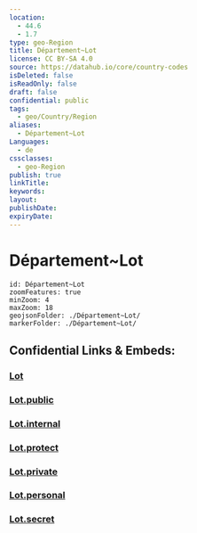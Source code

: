 ```yaml
---
location:
  - 44.6
  - 1.7
type: geo-Region
title: Département~Lot
license: CC BY-SA 4.0
source: https://datahub.io/core/country-codes
isDeleted: false
isReadOnly: false
draft: false
confidential: public
tags:
  - geo/Country/Region
aliases:
  - Département~Lot
Languages:
  - de
cssclasses:
  - geo-Region
publish: true
linkTitle:
keywords:
layout:
publishDate:
expiryDate:
---
```


# Département~Lot

```leaflet
id: Département~Lot
zoomFeatures: true 
minZoom: 4 
maxZoom: 18
geojsonFolder: ./Département~Lot/
markerFolder: ./Département~Lot/
```


## Confidential Links & Embeds: 

### [Lot](/_Standards/Earth/Continent/Europe/Europe~West/France/regions~France/Occitanie/departments~Occitanie/Lot.md) 

### [Lot.public](/_public/Earth/Continent/Europe/Europe~West/France/regions~France/Occitanie/departments~Occitanie/Lot.public.md) 

### [Lot.internal](/_internal/Earth/Continent/Europe/Europe~West/France/regions~France/Occitanie/departments~Occitanie/Lot.internal.md) 

### [Lot.protect](/_protect/Earth/Continent/Europe/Europe~West/France/regions~France/Occitanie/departments~Occitanie/Lot.protect.md) 

### [Lot.private](/_private/Earth/Continent/Europe/Europe~West/France/regions~France/Occitanie/departments~Occitanie/Lot.private.md) 

### [Lot.personal](/_personal/Earth/Continent/Europe/Europe~West/France/regions~France/Occitanie/departments~Occitanie/Lot.personal.md) 

### [Lot.secret](/_secret/Earth/Continent/Europe/Europe~West/France/regions~France/Occitanie/departments~Occitanie/Lot.secret.md)

